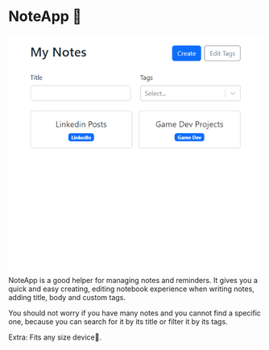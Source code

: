 # NoteApp 📓
<img align="center" alt="banner" width="auto" src="NoteApp.PNG">
NoteApp is a good helper for managing notes and reminders. It gives you a quick and easy creating, editing notebook experience when writing notes, adding title, body and custom tags.

You should not worry if you have many notes and you cannot find a specific one, because you can search for it by its title or filter it by its tags.

Extra: Fits any size device📝.
